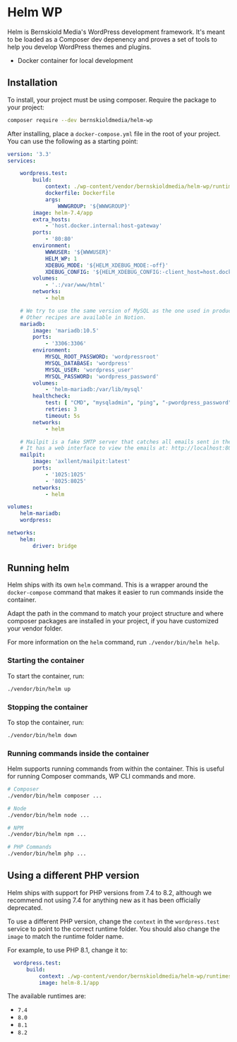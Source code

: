 # Helm WP

Helm is Bernskiold Media's WordPress development framework. It's meant to be loaded as a Composer dev depenency and
proves a set of tools to help you develop WordPress themes and plugins.

- Docker container for local development

## Installation

To install, your project must be using composer. Require the package to your project:

```bash
composer require --dev bernskioldmedia/helm-wp
```

After installing, place a `docker-compose.yml` file in the root of your project. You can use the following as a starting
point:

```yaml
version: '3.3'
services:

    wordpress.test:
        build:
            context: ./wp-content/vendor/bernskioldmedia/helm-wp/runtimes/8.1
            dockerfile: Dockerfile
            args:
                WWWGROUP: '${WWWGROUP}'
        image: helm-7.4/app
        extra_hosts:
            - 'host.docker.internal:host-gateway'
        ports:
            - '80:80'
        environment:
            WWWUSER: '${WWWUSER}'
            HELM_WP: 1
            XDEBUG_MODE: '${HELM_XDEBUG_MODE:-off}'
            XDEBUG_CONFIG: '${HELM_XDEBUG_CONFIG:-client_host=host.docker.internal}'
        volumes:
            - '.:/var/www/html'
        networks:
            - helm

    # We try to use the same version of MySQL as the one used in production.
    # Other recipes are available in Notion.
    mariadb:
        image: 'mariadb:10.5'
        ports:
            - '3306:3306'
        environment:
            MYSQL_ROOT_PASSWORD: 'wordpressroot'
            MYSQL_DATABASE: 'wordpress'
            MYSQL_USER: 'wordpress_user'
            MYSQL_PASSWORD: 'wordpress_password'
        volumes:
            - 'helm-mariadb:/var/lib/mysql'
        healthcheck:
            test: [ "CMD", "mysqladmin", "ping", "-pwordpress_password" ]
            retries: 3
            timeout: 5s
        networks:
            - helm

    # Mailpit is a fake SMTP server that catches all emails sent in the application.
    # It has a web interface to view the emails at: http://localhost:8025/
    mailpit:
        image: 'axllent/mailpit:latest'
        ports:
            - '1025:1025'
            - '8025:8025'
        networks:
            - helm

volumes:
    helm-mariadb:
    wordpress:

networks:
    helm:
        driver: bridge
```

## Running helm

Helm ships with its own `helm` command. This is a wrapper around the `docker-compose` command that makes it easier to
run commands inside the container.

Adapt the path in the command to match your project structure and where composer packages are installed in your project,
if you have customized your vendor folder.

For more information on the `helm` command, run `./vendor/bin/helm help`.

### Starting the container

To start the container, run:

```bash
./vendor/bin/helm up
```

### Stopping the container

To stop the container, run:

```bash
./vendor/bin/helm down
```

### Running commands inside the container

Helm supports running commands from within the container. This is useful for running Composer commands, WP CLI commands
and more.

```bash
# Composer
./vendor/bin/helm composer ...

# Node
./vendor/bin/helm node ...

# NPM
./vendor/bin/helm npm ...

# PHP Commands
./vendor/bin/helm php ...

```

## Using a different PHP version

Helm ships with support for PHP versions from 7.4 to 8.2, although we recommend not using 7.4 for anything new as it has
been officially deprecated.

To use a different PHP version, change the `context` in the `wordpress.test` service to point to the correct runtime
folder. You should also change the `image` to match the runtime folder name.

For example, to use PHP 8.1, change it to:

```yaml
  wordpress.test:
      build:
          context: ./wp-content/vendor/bernskioldmedia/helm-wp/runtimes/8.1
          image: helm-8.1/app
```

The available runtimes are:

- `7.4`
- `8.0`
- `8.1`
- `8.2`

